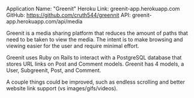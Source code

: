 Application Name: "Greenit"
Heroku Link: greenit-app.herokuapp.com
GitHub: https://github.com/cruth544/greennit
API: greenit-app.herokuapp.com/api/media

Greenit is a media sharing platform that reduces the amount of paths that need to be taken to view the media. The intent is to make browsing and viewing easier for the user and require minimal effort.

Greenit uses Ruby on Rails to interact with a PostgreSQL database that stores URL links on Post and Comment models.
Greenit has 4 models, a User, Subgreenit, Post, and Comment.

A couple things could be improved, such as endless scrolling and better website link support (vs images/gifs/videos).
